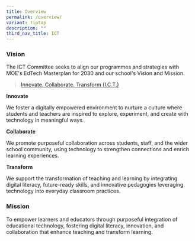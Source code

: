 ```yaml
---
title: Overview
permalink: /overview/
variant: tiptap
description: ""
third_nav_title: ICT
---
```

<h3><strong>Vision</strong></h3>
<p>The ICT Committee seeks to align our programmes and strategies with MOE's
EdTech Masterplan for 2030 and our school's Vision and Mission.</p>
<blockquote>
<p><a href="https://youtu.be/Rtn6IqmFz5M" rel="noopener nofollow" target="_blank">Innovate. Collaborate. Transform (I.C.T.)</a>
</p>
</blockquote>
<p><strong>Innovate</strong>
</p>
<p>We foster a digitally empowered environment to nurture a culture where
students and teachers are inspired to explore, experiment, and create with
technology in meaningful ways.</p>
<p><strong>Collaborate</strong>
</p>
<p>We promote purposeful collaboration across students, staff, and the wider
school community, using technology to strengthen connections and enrich
learning experiences.</p>
<p><strong>Transform&nbsp;</strong>
</p>
<p>We support the transformation of teaching and learning by integrating
digital literacy, future-ready skills, and innovative pedagogies leveraging
technology into everyday classroom practices.</p>
<h3><strong>Mission</strong></h3>
<p>To empower learners and educators through purposeful integration of educational
technology, fostering digital literacy, innovation, and collaboration that
enhance teaching and transform learning.</p>